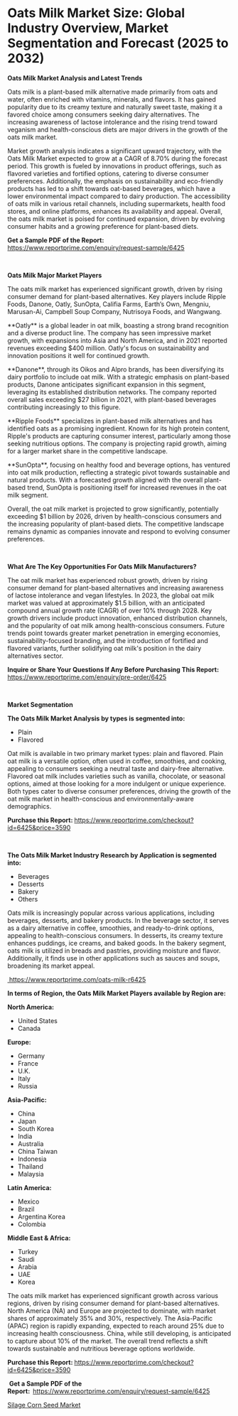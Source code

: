 <p><h1>Oats Milk Market Size: Global Industry Overview, Market Segmentation and Forecast (2025 to 2032)</h1></p><p><strong>Oats Milk Market Analysis and Latest Trends</strong></p>
<p><p>Oats milk is a plant-based milk alternative made primarily from oats and water, often enriched with vitamins, minerals, and flavors. It has gained popularity due to its creamy texture and naturally sweet taste, making it a favored choice among consumers seeking dairy alternatives. The increasing awareness of lactose intolerance and the rising trend toward veganism and health-conscious diets are major drivers in the growth of the oats milk market.</p><p>Market growth analysis indicates a significant upward trajectory, with the Oats Milk Market expected to grow at a CAGR of 8.70% during the forecast period. This growth is fueled by innovations in product offerings, such as flavored varieties and fortified options, catering to diverse consumer preferences. Additionally, the emphasis on sustainability and eco-friendly products has led to a shift towards oat-based beverages, which have a lower environmental impact compared to dairy production. The accessibility of oats milk in various retail channels, including supermarkets, health food stores, and online platforms, enhances its availability and appeal. Overall, the oats milk market is poised for continued expansion, driven by evolving consumer habits and a growing preference for plant-based diets.</p></p>
<p><strong>Get a Sample PDF of the Report:&nbsp;</strong> <a href="https://www.reportprime.com/enquiry/request-sample/6425?utm_campaign=2284&utm_medium=2&utm_source=Github&utm_content=ia&utm_term=19032025&utm_id=oats-milk">https://www.reportprime.com/enquiry/request-sample/6425</a></p>
<p>&nbsp;</p>
<p><strong>Oats Milk Major Market Players</strong></p>
<p><p>The oats milk market has experienced significant growth, driven by rising consumer demand for plant-based alternatives. Key players include Ripple Foods, Danone, Oatly, SunOpta, Califia Farms, Earth’s Own, Mengniu, Marusan-Ai, Campbell Soup Company, Nutrisoya Foods, and Wangwang.</p><p>**Oatly** is a global leader in oat milk, boasting a strong brand recognition and a diverse product line. The company has seen impressive market growth, with expansions into Asia and North America, and in 2021 reported revenues exceeding $400 million. Oatly's focus on sustainability and innovation positions it well for continued growth.</p><p>**Danone**, through its Oikos and Alpro brands, has been diversifying its dairy portfolio to include oat milk. With a strategic emphasis on plant-based products, Danone anticipates significant expansion in this segment, leveraging its established distribution networks. The company reported overall sales exceeding $27 billion in 2021, with plant-based beverages contributing increasingly to this figure.</p><p>**Ripple Foods** specializes in plant-based milk alternatives and has identified oats as a promising ingredient. Known for its high protein content, Ripple's products are capturing consumer interest, particularly among those seeking nutritious options. The company is projecting rapid growth, aiming for a larger market share in the competitive landscape.</p><p>**SunOpta**, focusing on healthy food and beverage options, has ventured into oat milk production, reflecting a strategic pivot towards sustainable and natural products. With a forecasted growth aligned with the overall plant-based trend, SunOpta is positioning itself for increased revenues in the oat milk segment.</p><p>Overall, the oat milk market is projected to grow significantly, potentially exceeding $1 billion by 2026, driven by health-conscious consumers and the increasing popularity of plant-based diets. The competitive landscape remains dynamic as companies innovate and respond to evolving consumer preferences.</p></p>
<p>&nbsp;</p>
<p><strong>What Are The Key Opportunities For Oats Milk Manufacturers?</strong></p>
<p><p>The oat milk market has experienced robust growth, driven by rising consumer demand for plant-based alternatives and increasing awareness of lactose intolerance and vegan lifestyles. In 2023, the global oat milk market was valued at approximately $1.5 billion, with an anticipated compound annual growth rate (CAGR) of over 10% through 2028. Key growth drivers include product innovation, enhanced distribution channels, and the popularity of oat milk among health-conscious consumers. Future trends point towards greater market penetration in emerging economies, sustainability-focused branding, and the introduction of fortified and flavored variants, further solidifying oat milk's position in the dairy alternatives sector.</p></p>
<p><strong>Inquire or Share Your Questions If Any Before Purchasing This Report:</strong> <a href="https://www.reportprime.com/enquiry/pre-order/6425?utm_campaign=2284&utm_medium=2&utm_source=Github&utm_content=ia&utm_term=19032025&utm_id=oats-milk">https://www.reportprime.com/enquiry/pre-order/6425</a></p>
<p>&nbsp;</p>
<p><strong>Market Segmentation</strong></p>
<p><strong>The Oats Milk Market Analysis by types is segmented into:</strong></p>
<p><ul><li>Plain</li><li>Flavored</li></ul></p>
<p><p>Oat milk is available in two primary market types: plain and flavored. Plain oat milk is a versatile option, often used in coffee, smoothies, and cooking, appealing to consumers seeking a neutral taste and dairy-free alternative. Flavored oat milk includes varieties such as vanilla, chocolate, or seasonal options, aimed at those looking for a more indulgent or unique experience. Both types cater to diverse consumer preferences, driving the growth of the oat milk market in health-conscious and environmentally-aware demographics.</p></p>
<p><strong>Purchase this Report:&nbsp;</strong><a href="https://www.reportprime.com/checkout?id=6425&price=3590&utm_campaign=2284&utm_medium=2&utm_source=Github&utm_content=ia&utm_term=19032025&utm_id=oats-milk">https://www.reportprime.com/checkout?id=6425&price=3590</a></p>
<p>&nbsp;</p>
<p><strong>The Oats Milk Market Industry Research by Application is segmented into:</strong></p>
<p><ul><li>Beverages</li><li>Desserts</li><li>Bakery</li><li>Others</li></ul></p>
<p><p>Oats milk is increasingly popular across various applications, including beverages, desserts, and bakery products. In the beverage sector, it serves as a dairy alternative in coffee, smoothies, and ready-to-drink options, appealing to health-conscious consumers. In desserts, its creamy texture enhances puddings, ice creams, and baked goods. In the bakery segment, oats milk is utilized in breads and pastries, providing moisture and flavor. Additionally, it finds use in other applications such as sauces and soups, broadening its market appeal.</p></p>
<p><a href="https://www.reportprime.com/oats-milk-r6425?utm_campaign=2284&utm_medium=2&utm_source=Github&utm_content=ia&utm_term=19032025&utm_id=oats-milk">&nbsp;https://www.reportprime.com/oats-milk-r6425</a></p>
<p><strong>In terms of Region, the Oats Milk Market Players available by Region are:</strong></p>
<p>
    <p> <strong> North America: </strong>
        <ul>
            <li>United States</li>
            <li>Canada</li>
        </ul>
        </p> 
    <p> <strong> Europe: </strong>
        <ul>
            <li>Germany</li>
            <li>France</li>
            <li>U.K.</li>
            <li>Italy</li>
            <li>Russia</li>
        </ul>
        </p> 
    <p> <strong> Asia-Pacific: </strong>
        <ul>
            <li>China</li>
            <li>Japan</li>
            <li>South Korea</li>
            <li>India</li>
            <li>Australia</li>
            <li>China Taiwan</li>
            <li>Indonesia</li>
            <li>Thailand</li>
            <li>Malaysia</li>
        </ul>
        </p> 
    <p> <strong> Latin America: </strong>
        <ul>
            <li>Mexico</li>
            <li>Brazil</li>
            <li>Argentina Korea</li>
            <li>Colombia</li>
        </ul>
        </p> 
    <p> <strong> Middle East & Africa: </strong>
        <ul>
            <li>Turkey</li>
            <li>Saudi</li>
            <li>Arabia</li>
            <li>UAE</li>
            <li>Korea</li>
        </ul>
    </p>
    </p>
<p><p>The oats milk market has experienced significant growth across various regions, driven by rising consumer demand for plant-based alternatives. North America (NA) and Europe are projected to dominate, with market shares of approximately 35% and 30%, respectively. The Asia-Pacific (APAC) region is rapidly expanding, expected to reach around 25% due to increasing health consciousness. China, while still developing, is anticipated to capture about 10% of the market. The overall trend reflects a shift towards sustainable and nutritious beverage options worldwide.</p></p>
<p><strong>Purchase this Report: </strong><a href="https://www.reportprime.com/checkout?id=6425&price=3590&utm_campaign=2284&utm_medium=2&utm_source=Github&utm_content=ia&utm_term=19032025&utm_id=oats-milk">https://www.reportprime.com/checkout?id=6425&price=3590</a></p>
<p>&nbsp;<strong>Get a Sample PDF of the Report:&nbsp;&nbsp;</strong><a href="https://www.reportprime.com/enquiry/request-sample/6425?utm_campaign=2284&utm_medium=2&utm_source=Github&utm_content=ia&utm_term=19032025&utm_id=oats-milk">https://www.reportprime.com/enquiry/request-sample/6425</a></p>
<p><strong></strong></p>
<p><p><a href="https://github.com/goreabeeran/Market-Research-Report-List-1/blob/main/silage-corn-seed-market.md?utm_campaign=2284&utm_medium=2&utm_source=Github&utm_content=ia&utm_term=19032025&utm_id=oats-milk">Silage Corn Seed Market</a></p></p>